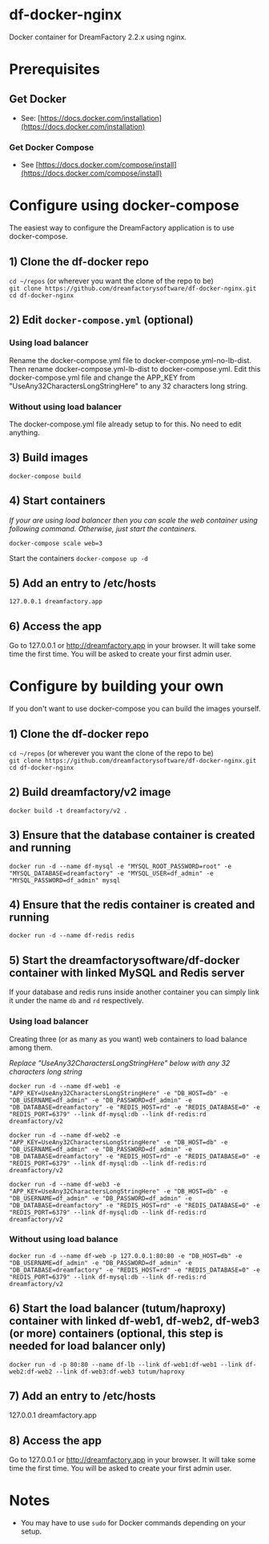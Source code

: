 # df-docker-nginx
Docker container for DreamFactory 2.2.x using nginx.

# Prerequisites

## Get Docker
- See: [https://docs.docker.com/installation](https://docs.docker.com/installation)

### Get Docker Compose
- See [https://docs.docker.com/compose/install](https://docs.docker.com/compose/install)

# Configure using docker-compose
The easiest way to configure the DreamFactory application is to use docker-compose.

## 1) Clone the df-docker repo
`cd ~/repos` (or wherever you want the clone of the repo to be)  
`git clone https://github.com/dreamfactorysoftware/df-docker-nginx.git`  
`cd df-docker-nginx`

## 2) Edit `docker-compose.yml` (optional)

### Using load balancer
Rename the docker-compose.yml file to docker-compose.yml-no-lb-dist. Then 
rename docker-compose.yml-lb-dist to docker-compose.yml. Edit this docker-compose.yml file 
and change the APP_KEY from "UseAny32CharactersLongStringHere" to any 
32 characters long string.

### Without using load balancer
The docker-compose.yml file already setup to for this. No need to edit anything.

## 3) Build images
`docker-compose build`

## 4) Start containers

_If your are using load balancer then you can scale the web container using 
following command. Otherwise, just start the containers._

`docker-compose scale web=3`

Start the containers
`docker-compose up -d`

## 5) Add an entry to /etc/hosts
`127.0.0.1 dreamfactory.app`

## 6) Access the app
Go to 127.0.0.1 or http://dreamfactory.app in your browser. It will take some time the first time. You will be asked to create your first admin user.

# Configure by building your own
If you don't want to use docker-compose you can build the images yourself.

## 1) Clone the df-docker repo
`cd ~/repos` (or wherever you want the clone of the repo to be)  
`git clone https://github.com/dreamfactorysoftware/df-docker-nginx.git`  
`cd df-docker-nginx`

## 2) Build dreamfactory/v2 image
`docker build -t dreamfactory/v2 .`  

## 3) Ensure that the database container is created and running
`docker run -d --name df-mysql -e "MYSQL_ROOT_PASSWORD=root" -e "MYSQL_DATABASE=dreamfactory" -e "MYSQL_USER=df_admin" -e "MYSQL_PASSWORD=df_admin" mysql`

## 4) Ensure that the redis container is created and running
`docker run -d --name df-redis redis`

## 5) Start the dreamfactorysoftware/df-docker container with linked MySQL and Redis server 
If your database and redis runs inside another container you can simply link it under the name `db` and `rd` respectively. 

### Using load balancer

Creating three (or as many as you want) web containers to load balance among them.

_Replace "UseAny32CharactersLongStringHere" below with any 32 characters long string_

`docker run -d --name df-web1 -e "APP_KEY=UseAny32CharactersLongStringHere" -e "DB_HOST=db" -e "DB_USERNAME=df_admin" -e "DB_PASSWORD=df_admin" -e "DB_DATABASE=dreamfactory" -e "REDIS_HOST=rd" -e "REDIS_DATABASE=0" -e "REDIS_PORT=6379" --link df-mysql:db --link df-redis:rd dreamfactory/v2`

`docker run -d --name df-web2 -e "APP_KEY=UseAny32CharactersLongStringHere" -e "DB_HOST=db" -e "DB_USERNAME=df_admin" -e "DB_PASSWORD=df_admin" -e "DB_DATABASE=dreamfactory" -e "REDIS_HOST=rd" -e "REDIS_DATABASE=0" -e "REDIS_PORT=6379" --link df-mysql:db --link df-redis:rd dreamfactory/v2`

`docker run -d --name df-web3 -e "APP_KEY=UseAny32CharactersLongStringHere" -e "DB_HOST=db" -e "DB_USERNAME=df_admin" -e "DB_PASSWORD=df_admin" -e "DB_DATABASE=dreamfactory" -e "REDIS_HOST=rd" -e "REDIS_DATABASE=0" -e "REDIS_PORT=6379" --link df-mysql:db --link df-redis:rd dreamfactory/v2`

### Without using load balance
  
`docker run -d --name df-web -p 127.0.0.1:80:80 -e "DB_HOST=db" -e "DB_USERNAME=df_admin" -e "DB_PASSWORD=df_admin" -e "DB_DATABASE=dreamfactory" -e "REDIS_HOST=rd" -e "REDIS_DATABASE=0" -e "REDIS_PORT=6379" --link df-mysql:db --link df-redis:rd dreamfactory/v2`

## 6) Start the load balancer (tutum/haproxy) container with linked df-web1, df-web2, df-web3 (or more) containers (optional, this step is needed for load balancer only)

`docker run -d -p 80:80 --name df-lb --link df-web1:df-web1 --link df-web2:df-web2 --link df-web3:df-web3 tutum/haproxy`

## 7) Add an entry to /etc/hosts
127.0.0.1 dreamfactory.app

## 8) Access the app
Go to 127.0.0.1 or http://dreamfactory.app in your browser. It will take some time the first time. You will be asked to create your first admin user.

# Notes
- You may have to use `sudo` for Docker commands depending on your setup.
